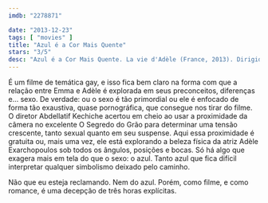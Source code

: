 ```yaml
---
imdb: "2278871"

date: "2013-12-23"
tags: [ "movies" ]
title: "Azul é a Cor Mais Quente"
stars: "3/5"
desc: "Azul é a Cor Mais Quente. La vie d'Adèle (France, 2013). Dirigido por Abdellatif Kechiche. Escrito por Abdellatif Kechiche, Ghalia Lacroix, Julie Maroh. Com Léa Seydoux, Adèle Exarchopoulos, Salim Kechiouche, Aurélien Recoing, Catherine Salée, Benjamin Siksou, Mona Walravens, Alma Jodorowsky, Jérémie Laheurte."
---
```

É um filme de temática gay, e isso fica bem claro na forma com que a relação entre Emma e Adèle é explorada em seus preconceitos, diferenças e... sexo. De verdade: ou o sexo é tão primordial ou ele é enfocado de forma tão exaustiva, quase pornográfica, que consegue nos tirar do filme. O diretor Abdellatif Kechiche acertou em cheio ao usar a proximidade da câmera no excelente O Segredo do Grão para determinar uma tensão crescente, tanto sexual quanto em seu suspense. Aqui essa proximidade é gratuita ou, mais uma vez, ele está explorando a beleza física da atriz Adèle Exarchopoulos sob todos os ângulos, posições e bocas. Só há algo que exagera mais em tela do que o sexo: o azul. Tanto azul que fica difícil interpretar qualquer simbolismo deixado pelo caminho.

Não que eu esteja reclamando. Nem do azul. Porém, como filme, e como romance, é uma decepção de três horas explícitas.
